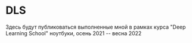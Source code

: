 # DLS
Здесь будут публиковаться выполненные мной в рамках курса "Deep Learning School" ноутбуки, осень 2021 -- весна 2022
